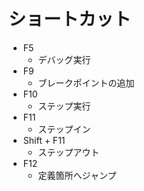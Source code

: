 # ショートカット

- F5
  - デバッグ実行
- F9
  - ブレークポイントの追加
- F10
  - ステップ実行
- F11
  - ステップイン
- Shift + F11
  - ステップアウト
- F12
  - 定義箇所へジャンプ
